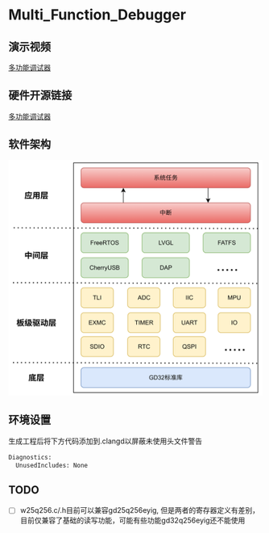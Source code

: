 # Multi_Function_Debugger

## 演示视频
[多功能调试器](https://www.bilibili.com/video/BV18QaZz1Ea5/?share_source=copy_web&vd_source=b3485e58203d6e4fd3741fc70a7503aa)

## 硬件开源链接
[多功能调试器](https://oshwhub.com/zh67888/duo-gong-neng-diao-shi-qi)

## 软件架构
![软件架构](./doc/assets/软件架构.png)

## 环境设置
生成工程后将下方代码添加到.clangd以屏蔽未使用头文件警告
```shell
Diagnostics:
  UnusedIncludes: None
```

## TODO
- [ ] w25q256.c/.h目前可以兼容gd25q256eyig, 但是两者的寄存器定义有差别，目前仅兼容了基础的读写功能，可能有些功能gd32q256eyig还不能使用
